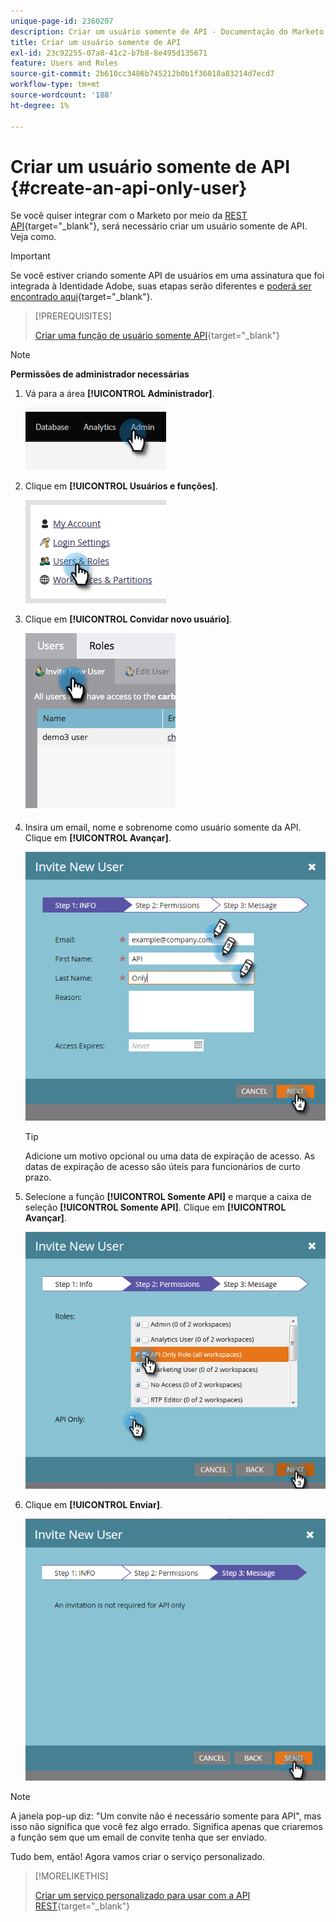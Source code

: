 ```yaml
---
unique-page-id: 2360207
description: Criar um usuário somente de API - Documentação do Marketo - Documentação do produto
title: Criar um usuário somente de API
exl-id: 23c92255-07a8-41c2-b7b8-8e495d135671
feature: Users and Roles
source-git-commit: 2b610cc3486b745212b0b1f36018a83214d7ecd7
workflow-type: tm+mt
source-wordcount: '188'
ht-degree: 1%

---
```


# Criar um usuário somente de API {#create-an-api-only-user}

Se você quiser integrar com o Marketo por meio da [REST API](https://experienceleague.adobe.com/en/docs/marketo-developer/marketo/rest/rest-api){target="_blank"}, será necessário criar um usuário somente de API. Veja como.

>[!IMPORTANT]
>
>Se você estiver criando somente API de usuários em uma assinatura que foi integrada à Identidade Adobe, suas etapas serão diferentes e [poderá ser encontrado aqui](/help/marketo/product-docs/administration/marketo-with-adobe-identity/add-api-only-user-for-adobe-ims-enabled-subscriptions.md){target="_blank"}.

>[!PREREQUISITES]
>
>[Criar uma função de usuário somente API](/help/marketo/product-docs/administration/users-and-roles/create-an-api-only-user-role.md){target="_blank"}

>[!NOTE]
>
>**Permissões de administrador necessárias**

1. Vá para a área **[!UICONTROL Administrador]**.

   ![](assets/create-an-api-only-user-1.png)

1. Clique em **[!UICONTROL Usuários e funções]**.

   ![](assets/create-an-api-only-user-2.png)

1. Clique em **[!UICONTROL Convidar novo usuário]**.

   ![](assets/create-an-api-only-user-3.png)

1. Insira um email, nome e sobrenome como usuário somente da API. Clique em **[!UICONTROL Avançar]**.

   ![](assets/create-an-api-only-user-4.png)

   >[!TIP]
   >
   >Adicione um motivo opcional ou uma data de expiração de acesso. As datas de expiração de acesso são úteis para funcionários de curto prazo.

1. Selecione a função **[!UICONTROL Somente API]** e marque a caixa de seleção **[!UICONTROL Somente API]**. Clique em **[!UICONTROL Avançar]**.

   ![](assets/create-an-api-only-user-5.png)

1. Clique em **[!UICONTROL Enviar]**.

   ![](assets/create-an-api-only-user-6.png)

>[!NOTE]
>
>A janela pop-up diz: &quot;Um convite não é necessário somente para API&quot;, mas isso não significa que você fez algo errado. Significa apenas que criaremos a função sem que um email de convite tenha que ser enviado.

Tudo bem, então! Agora vamos criar o serviço personalizado.

>[!MORELIKETHIS]
>
>[Criar um serviço personalizado para usar com a API REST](/help/marketo/product-docs/administration/additional-integrations/create-a-custom-service-for-use-with-rest-api.md){target="_blank"}
